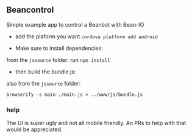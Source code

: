 ## Beancontrol

Simple example app to control a Beanbot with Bean-IO

* add the plaform you want
`cordova platform add android`

* Make sure to install dependencies:

from the `jssource` folder:
run `npm install`

* then build the bundle.js:

also from the `jssource` folder: 

`browserify -s main ./main.js > ../www/js/bundle.js`


### help
The UI is super ugly and not all mobile friendly. An PRs to help with that would be appreciated.


